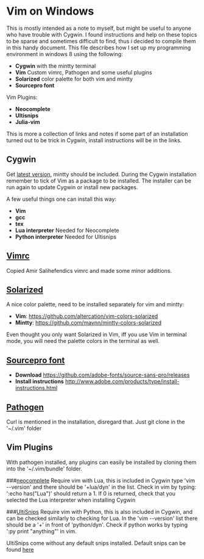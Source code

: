 Vim on Windows 
========================
This is mostly intended as a note to myself, but might be useful to anyone who have trouble with Cygwin. I found instructions and help on these topics to be sparse and sometimes difficult to find, thus i decided to compile them in this handy document. This file describes how I set up my programming environment in windows 8 using the following:
* **Cygwin** with the mintty terminal
* **Vim** Custom vimrc, Pathogen and some useful plugins
* **Solarized** color palette for both vim and mintty
* **Sourcepro font**

Vim Plugins:
* **Neocomplete**
* **Ultisnips**
* **Julia-vim**

This is more a collection of links and notes if some part of an installation turned out to be trick in Cygwin, install instructions will be in the links.

## Cygwin
Get [latest version](https://cygwin.com/install.html), mintty should be included. During the Cygwin installation remember to tick of Vim as a package to be installed. The installer can be run again to update Cygwin or install new packages.

A few useful things one can install this way:
* **Vim**
* **gcc**
* **tex**
* **Lua interpreter** Needed for Neocomplete
* **Python interpreter** Needed for Ultisnips

## [Vimrc](http://amix.dk/vim/vimrc.html)
Copied Amir Salihefendics vimrc and made some minor additions.

## [Solarized](http://ethanschoonover.com/solarized)
A nice color palette, need to be installed separately for vim and mintty:
* **Vim**: https://github.com/altercation/vim-colors-solarized
* **Mintty**: https://github.com/mavnn/mintty-colors-solarized 

Even thought you only want Solarized in Vim, iff you use Vim in terminal mode, you will need the palette colors in the terminal as well.

## [Sourcepro font](https://store1.adobe.com/cfusion/store/html/index.cfm?event=displayFontPackage&code=1959)
* **Download** https://github.com/adobe-fonts/source-sans-pro/releases
* **Install instructions** http://www.adobe.com/products/type/install-instructions.html

## [Pathogen](https://github.com/tpope/vim-pathogen)
Curl is mentioned in the installation, disregard that. Just git clone in the '~/.vim' folder

## Vim Plugins
With pathogen installed, any plugins can easily be installed by cloning them into the '~/.vim/bundle' folder.

###[neocomplete](https://github.com/Shougo/neocomplete.vim)
Require vim with Lua, this is included in Cygwin
type 'vim --version' and there should be '+lua/dyn' in the list. Check in vim by typing: ':echo has("Lua")' should return a 1.
If 0 is returned, check that you selected the Lua interpreter when installing Cygwin

###[UltiSnips](https://github.com/SirVer/ultisnips)
Require vim with Python, this is also included in Cygwin, and can be checked similarly to checking for Lua.
In the 'vim --version' list there should be a '+' in front of 'python/dyn'. Check if python works by typing ':py print "anything"' in vim.

UltiSnips come without any default snips installed. Default snips can be found [here](https://github.com/honza/vim-snippets)
